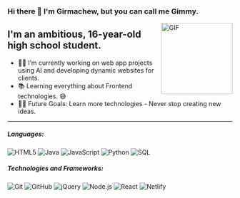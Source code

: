 ### Hi there 👋 I'm Girmachew, but you can call me Gimmy.

<img align="right" alt="GIF" height="160px" src="[https://media.giphy.com/media/Ah3zHH7hvsSB2/giphy.gif](https://giphy.com/gifs/scaler-official-dogs-computer-typing-Dh5q0sShxgp13DwrvG)" />

## I'm an ambitious, 16-year-old high school student.

- 👨‍💻 I’m currently working on web app projects using AI and developing dynamic websites for clients.
- 📚 Learning everything about Frontend technologies. 😅
- 💪🏼 Future Goals: Learn more technologies - Never stop creating new ideas.

---

##### Languages:


![HTML5](https://img.shields.io/badge/-HTML5-000000?style=flat&logo=html5)
![Java](https://img.shields.io/badge/-Java-000000?style=flat&logo=java)
![JavaScript](https://img.shields.io/badge/-JavaScript-000000?style=flat&logo=javascript)
![Python](https://img.shields.io/badge/-Python-000000?style=flat&logo=python)
![SQL](https://img.shields.io/badge/-SQL-000000?style=flat&logo=postgresql)

##### Technologies and Frameworks:

![Git](https://img.shields.io/badge/-Git-222222?style=flat&logo=git&logoColor=F05032)
![GitHub](https://img.shields.io/badge/-GitHub-222222?style=flat&logo=github&logoColor=181717)
![jQuery](https://img.shields.io/badge/-jQuery-222222?style=flat&logo=jQuery&logoColor=0769AD)
![Node.js](https://img.shields.io/badge/-Node.js-222222?style=flat&logo=node.js&logoColor=339933)
![React](https://img.shields.io/badge/-React-222222?style=flat&logo=React&logoColor=61DAFB)
![Netlify](https://img.shields.io/badge/-Netlify-222222?style=flat-square&logo=netlify)
<br/>

